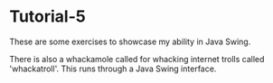 Tutorial-5
==========

These are some exercises to showcase my ability in Java Swing. 

There is also a whackamole called for whacking internet trolls called 'whackatroll'. This runs through a Java Swing interface.
